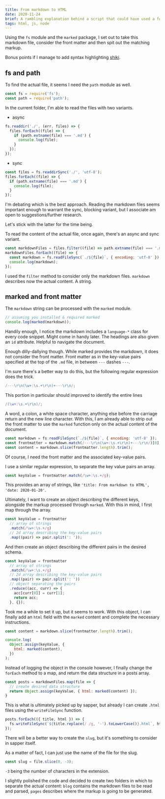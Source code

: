 ```yaml
---
title: From markdown to HTML
date: 2020-11-24
brief: A rambling explanation behind a script that could have used a few more packages.
tags: html, js, node
---
```


Using the `fs` module and the `marked` package, I set out to take this markdown file, consider the front matter and then spit out the matching markup.

Bonus points if I manage to add syntax highlighting [shiki](https://github.com/octref/shiki).

## fs and path

To find the actual file, it seems I need the `path` module as well.

```js
const fs = require('fs');
const path = require('path');
```

In the current folder, I'm able to read the files with two variants.

- async

```js
fs.readdir('./', (err, files) => {
  files.forEach((file) => {
    if (path.extname(file) === '.md') {
      console.log(file);
    }
  });
});
```

- sync

```js
const files = fs.readdirSync('./', 'utf-8');
files.forEach((file) => {
  if (path.extname(file) === '.md') {
    console.log(file);
  }
});
```

I'm debating which is the best approach. Reading the markdown files seems important enough to warrant the sync, blocking variant, but I associate am open to suggestions/further research.

Let's stick with the latter for the time being.

To read the content of the actual file, once again, there's an async and sync variant.

```js
const markdownFiles = files.filter((file) => path.extname(file) === '.md');
markdownFiles.forEach((file) => {
  const markdown = fs.readFileSync(`./${file}`, { encoding: 'utf-8' });
  console.log(markdown);
});
```

I used the `filter` method to consider only the markdown files. `markdown` describes now the actual content. A string.

## marked and front matter

The `markdown` string can be processed with the `marked` module.

```js
// assuming you installed & required marked
console.log(marked(markdown));
```

Handily enough, I notice the markdown includes a `language-*` class for every code snippet. Might come in handy later. The headings are also given an `id` attribute. Helpful to navigate the document.

Enough dilly-dallying though. While marked provides the markdown, it does not consider the front matter. Front matter as in the key-value pairs specified at the top of the `.md` file, in between `---` dashes `---`.

I'm sure there's a better way to do this, but the following regular expression does the trick.

```js
/---\r\n(\w+:\s.+\r\n)+---\r\n/;
```

This portion in particular should improved to identify the entire lines

```js
/(\w+:\s.+\r\n)/;
```

A word, a colon, a white space character, anything else before the carriage return and the new line character. With this, I am already able to strip out the front matter to use the `marked` function only on the actual content of the document.

```js
const markdown = fs.readFileSync(`./${file}`, { encoding: 'utf-8' });
const frontmatter = markdown.match(/---\r\n(\w+:\s.+\r\n)+---\r\n/)[0];
const content = markdown.slice(frontmatter.length).trim();
```

Of course, I need the front matter and the associated key-value pairs.

I use a similar regular expression, to separate the key value pairs an array.

```js
const keyValue = frontmatter.match(/\w+:\s.+/g);
```

This provides an array of strings, like `'title: From markdown to HTML', 'date: 2020-01-20'`.

Ultimately, I want to create an object describing the different keys, alongside the markup processed through `marked`. With this in mind, I first map through the array.

```js
const keyValue = frontmatter
  // array of strings
  .match(/\w+:\s.+/g)
  // 2d array describing the key-value pairs
  .map((pair) => pair.split(': '));
```

And then create an object describing the different pairs in the desired schema.

```js
const keyValue = frontmatter
  // array of strings
  .match(/\w+:\s.+/g)
  // 2d array describing the key-value pairs
  .map((pair) => pair.split(': '))
  // object separating the pairs
  .reduce((acc, curr) => {
    acc[curr[0]] = curr[1];
    return acc;
  }, {});
```

Took me a while to set it up, but it seems to work. With this object, I can finally add an `html` field with the `marked` content and complete the necessary instructions.

```js
const content = markdown.slice(frontmatter.length).trim();

console.log(
  Object.assign(keyValue, {
    html: marked(content),
  })
);
```

Instead of logging the object in the console however, I finally change the `forEach` method to a map, and return the data structure in a posts array.

```js
const posts = markdownFiles.map(file => {
  // create desired data structure
  return Object.assign(keyValue, { html: marked(content) });
}
```

This is what is ultimately picked up by sapper, but already I can create `.html` files using the `writeFileSync` function.

```js
posts.forEach(({ title, html }) => {
  fs.writeFileSync(`${title.replace(/ /g, '-').toLowerCase()}.html`, html);
});
```

There will be a better way to create the `slug`, but it's something to consider in sapper itself.

As a matter of fact, I can just use the name of the file for the slug.

```js
const slug = file.slice(0, -3);
```

`-3` being the number of characters in the extension.

I slightly polished the code and decided to create two folders in which to separate the actual content: `blog` contains the markdown files to be read and parsed, `pages` describes where the markup is going to be generated.
